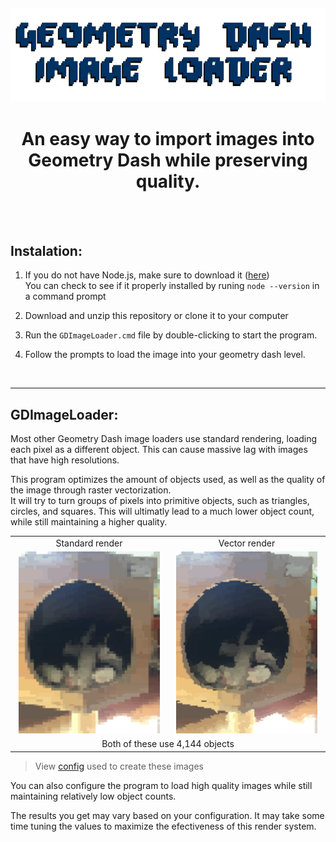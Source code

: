 
<img src="github/assets/header.png" alt="title"></img>
---
# <div align="center">An easy way to import images into Geometry Dash while preserving quality.</div>
 
 <br>
 <br>

## Instalation:

 1. If you do not have Node.js, make sure to download it (<a href="https://nodejs.org">here</a>) <br> You can check to see if it properly installed by runing `node --version` in a command prompt

 1. Download and unzip this repository or clone it to your computer

 2. Run the `GDImageLoader.cmd` file by double-clicking to start the program.

 3. Follow the prompts to load the image into your geometry dash level.
<br>

---

## GDImageLoader:

Most other Geometry Dash image loaders use standard rendering, loading each pixel as a different object. This can cause massive lag with images that have high resolutions.

This program optimizes the amount of objects used, as well as the quality of the image through raster vectorization. 
<br>
It will try to turn groups of pixels into primitive objects, such as triangles, circles, and squares. This will ultimatly lead to a much lower object count, while still maintaining a higher quality.

<table>
    <tr width="500">
        <td align="center" width="50%">Standard render</td>
        <td align="center" width="50%">Vector render</td>
    </tr>
    <tr width="500">
        <td width="500" align="center">
           <img src="github/assets/standard.png" width="95%">
        </td>
        <td align="center">
           <img src="github/assets/PrimSet.png" width="95%">
        </td>
    </tr>
    <td align="center" colspan="2">
       Both of these use 4,144 objects
    </td>
</table>

> View [config](github/assets/catExample) used to create these images 

You can also configure the program to load high quality images while still maintaining relatively low object counts.

The results you get may vary based on your configuration. It may take some time tuning the values to maximize the efectiveness of this render system.
